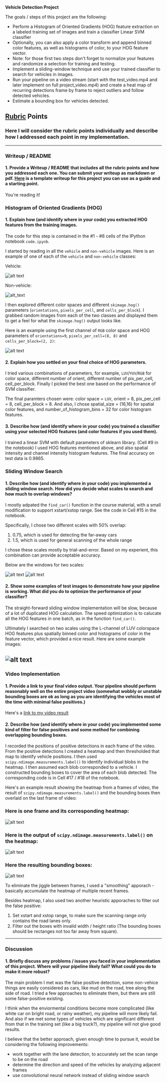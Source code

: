 **Vehicle Detection Project**

The goals / steps of this project are the following:

* Perform a Histogram of Oriented Gradients (HOG) feature extraction on a labeled training set of images and train a classifier Linear SVM classifier
* Optionally, you can also apply a color transform and append binned color features, as well as histograms of color, to your HOG feature vector. 
* Note: for those first two steps don't forget to normalize your features and randomize a selection for training and testing.
* Implement a sliding-window technique and use your trained classifier to search for vehicles in images.
* Run your pipeline on a video stream (start with the test_video.mp4 and later implement on full project_video.mp4) and create a heat map of recurring detections frame by frame to reject outliers and follow detected vehicles.
* Estimate a bounding box for vehicles detected.

[//]: # (Image References)
[car]: ./examples/car.png
[notcar]: ./examples/notcar.png
[hog]: ./examples/hog.png
[sliding]: ./examples/sliding.png
[scale1]: ./examples/scale1.png
[scale2]: ./examples/scale2.png
[find_car_windows]: ./examples/find_car_windows.png
[step1]: ./examples/step1.png
[step2]: ./examples/step2.png
[step3]: ./examples/step3.png
[video1]: ./project_video_output.mp4

## [Rubric](https://review.udacity.com/#!/rubrics/513/view) Points
### Here I will consider the rubric points individually and describe how I addressed each point in my implementation.  

---
### Writeup / README

#### 1. Provide a Writeup / README that includes all the rubric points and how you addressed each one.  You can submit your writeup as markdown or pdf.  [Here](https://github.com/udacity/CarND-Vehicle-Detection/blob/master/writeup_template.md) is a template writeup for this project you can use as a guide and a starting point.  

You're reading it!

### Histogram of Oriented Gradients (HOG)

#### 1. Explain how (and identify where in your code) you extracted HOG features from the training images.

The code for this step is contained in the #1 - #8 cells of the IPython notebook `code.ipynb`.  

I started by reading in all the `vehicle` and `non-vehicle` images.  Here is an example of one of each of the `vehicle` and `non-vehicle` classes:

Vehicle:

![alt text][car]

Non-vehicle:

![alt_text][notcar]

I then explored different color spaces and different `skimage.hog()` parameters (`orientations`, `pixels_per_cell`, and `cells_per_block`).  I grabbed random images from each of the two classes and displayed them to get a feel for what the `skimage.hog()` output looks like.

Here is an example using the first channel of `RGB` color space and HOG parameters of `orientations=9`, `pixels_per_cell=(8, 8)` and `cells_per_block=(2, 2)`:

![alt text][hog]

#### 2. Explain how you settled on your final choice of HOG parameters.

I tried various combinations of parameters, for example, `LUV`/`YUV`/`RGB` for color space, different number of orient, different number of pix_per_cell, cell_per_block. Finally I picked the best one based on the performance of SVM classifier. 

The final paramters chosen were: color space = `LUV`, orient = 8, pix_per_cell = 8, cell_per_block = 8. And also, I chose spatial_size = (16,16) for spatial color features, and number_of_histogram_bins = 32 for color histogram features.

#### 3. Describe how (and identify where in your code) you trained a classifier using your selected HOG features (and color features if you used them).

I trained a linear SVM with default parameters of sklearn library. (Cell #9 in the notebook) I used HOG features mentioned above, and also spatial intensity and channel intensity histogram features. The final accuracy on test data is 0.9865.

### Sliding Window Search

#### 1. Describe how (and identify where in your code) you implemented a sliding window search.  How did you decide what scales to search and how much to overlap windows?

I mostly adpated the `find_car()` function in the course material, with a small modification to support xstart/xstop range. See the code in Cell #15 in the notebook.

Specifically, I chose two different scales with 50% overlap:
1) 0.75, which is used for detecting the far-away cars
3) 1.5, which is used for general scanning of the whole range

I chose these scales mostly by trial-and-error. Based on my experient, this combination can provide acceptable accuracy.

Below are the windows for two scales:

![alt text][scale1]
![alt text][scale2]

#### 2. Show some examples of test images to demonstrate how your pipeline is working.  What did you do to optimize the performance of your classifier?

The straight-forward sliding window implementation will be slow, because of a lot of duplicated HOG calculation. The speed optimization is to calucate all the HOG features in one batch, as in the function `find_car()`.

Ultimately I searched on two scales using the L-channel of LUV colorspace HOG features plus spatially binned color and histograms of color in the feature vector, which provided a nice result. Here are some example images:

![alt text][find_car_windows]
---

### Video Implementation

#### 1. Provide a link to your final video output.  Your pipeline should perform reasonably well on the entire project video (somewhat wobbly or unstable bounding boxes are ok as long as you are identifying the vehicles most of the time with minimal false positives.)
Here's a [link to my video result](./project_video_output.mp4)


#### 2. Describe how (and identify where in your code) you implemented some kind of filter for false positives and some method for combining overlapping bounding boxes.

I recorded the positions of positive detections in each frame of the video.  From the positive detections I created a heatmap and then thresholded that map to identify vehicle positions.  I then used `scipy.ndimage.measurements.label()` to identify individual blobs in the heatmap.  I then assumed each blob corresponded to a vehicle.  I constructed bounding boxes to cover the area of each blob detected. The corresponding code is in Cell #17 / #18 of the notebook.

Here's an example result showing the heatmap from a frames of video, the result of `scipy.ndimage.measurements.label()` and the bounding boxes then overlaid on the last frame of video:

### Here is one frame and its corresponding heatmap:

![alt text][step1]

### Here is the output of `scipy.ndimage.measurements.label()` on the heatmap:
![alt text][step2]

### Here the resulting bounding boxes:
![alt text][step3]

To eliminate the jiggle between frames, I used a "smoothing" apporach - basically accumulate the heatmap of multiple recent frames.

Besides heatmap, I also used two another heuristic apporaches to filter out the false positive:
1) Set xstart and xstop range, to make sure the scanning range only contains the road lanes only.
2) Filter out the boxes with invalid width / height ratio (The bounding boxes should be rectanges not too far away from square).

---

### Discussion

#### 1. Briefly discuss any problems / issues you faced in your implementation of this project.  Where will your pipeline likely fail?  What could you do to make it more robust?

The main problem I met was the false positive detection, some non-vehice things are easily considered as cars, like mud on the road, tree along the side of road. I tried a few approaches to eliminate them, but there are still some false-positive existing.

I think when the enviormental conditions become more complicated (like white car on bright road, or rainy weather), my pipeline will more likely fail. And also if we met some types of vehicles which are significant different from that in the training set (like a big truck?), my pipeline will not give good results.

I believe that the better approach, given enough time to pursue it, would be considering the following improvements:
* work together with the lane detection, to accurately set the scan range to be on the road
* determine the direction and speed of the vehicles by analyzing adjacent frames
* use convolutional neural network instead of sliding window search







